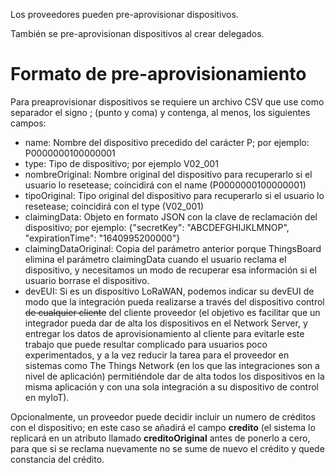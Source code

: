 Los proveedores pueden pre-aprovisionar dispositivos.

También se pre-aprovisionan dispositivos al crear delegados.


# Formato de pre-aprovisionamiento
Para preaprovisionar dispositivos se requiere un archivo CSV que use como separador el signo ; (punto y coma) y contenga, al menos, los siguientes campos:

* name: Nombre del dispositivo precedido del carácter P; por ejemplo: P0000000100000001
* type: Tipo de dispositivo; por ejemplo V02_001
* nombreOriginal: Nombre original del dispositivo para recuperarlo si el usuario lo resetease; coincidirá con el name (P0000000100000001)
* tipoOriginal: Tipo original del dispositivo para recuperarlo si el usuario lo resetease; coincidirá con el type (V02_001)
* claimingData: Objeto en formato JSON con la clave de reclamación del dispositivo; por ejemplo: {"secretKey": "ABCDEFGHIJKLMNOP", "expirationTime": "1640995200000"}
* claimingDataOriginal: Copia del parámetro anterior porque ThingsBoard elimina el parámetro claimingData cuando el usuario reclama el dispositivo, y necesitamos un modo de recuperar esa información si el usuario borrase el dispositivo.
* devEUI: Si es un dispositivo LoRaWAN, podemos indicar su devEUI de modo que la integración pueda realizarse a través del dispositivo control ~~de cualquier cliente~~ del cliente proveedor (el objetivo es facilitar que un integrador pueda dar de alta los dispositivos en el Network Server, y entregar los datos de aprovisionamiento al cliente para evitarle este trabajo que puede resultar complicado para usuarios poco experimentados, y a la vez reducir la tarea para el proveedor en sistemas como The Things Network (en los que las integraciones son a nivel de aplicación) permitiéndole dar de alta todos los dispositivos en la misma aplicación y con una sola integración a su dispositivo de control en myIoT). 

Opcionalmente, un proveedor puede decidir incluir un numero de créditos con el dispositivo; en este caso se añadirá el campo **credito** (el sistema lo replicará en un atributo llamado **creditoOriginal** antes de ponerlo a cero, para que si se reclama nuevamente no se sume de nuevo el crédito y quede constancia del crédito.

